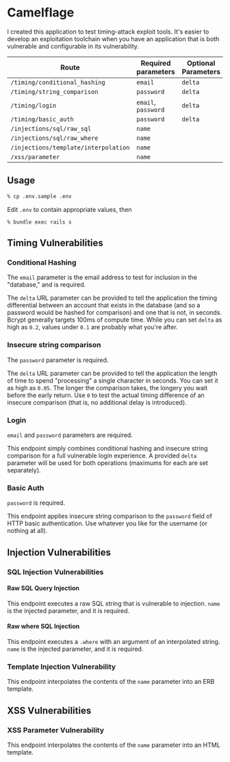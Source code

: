 # Camelflage

I created this application to test timing-attack exploit tools.  It's easier to
develop an exploitation toolchain when you have an application that is both
vulnerable and configurable in its vulnerability.

Route | Required parameters | Optional Parameters
--- | --- | ---
`/timing/conditional_hashing` | `email` | `delta`
`/timing/string_comparison` | `password` | `delta`
`/timing/login` | `email`, `password` | `delta`
`/timing/basic_auth` | `password` | `delta`
`/injections/sql/raw_sql` | `name` |
`/injections/sql/raw_where` | `name` |
`/injections/template/interpolation` | `name` |
`/xss/parameter` | `name` |

## Usage
```bash
% cp .env.sample .env
```
Edit `.env` to contain appropriate values, then
```
% bundle exec rails s
```

## Timing Vulnerabilities
### Conditional Hashing

The `email` parameter is the email address to test for inclusion in the
"database," and is required.

The `delta` URL parameter can be provided to tell the application the timing
differential between an account that exists in the database (and so a password
would be hashed for comparison) and one that is not, in seconds.  Bcrypt
generally targets 100ms of compute time.  While you can set `delta` as high as
`0.2`, values under `0.1` are probably what you're after.

### Insecure string comparison

The `password` parameter is required.

The `delta` URL parameter can be provided to tell the application the length of
time to spend "processing" a single character in seconds.  You can set it as
high as `0.05`.  The longer the comparison takes, the longery you wait before
the early return.  Use `0` to test the actual timing difference of an insecure
comparison (that is, no additional delay is introduced).

### Login

`email` and `password` parameters are required.

This endpoint simply combines conditional hashing and insecure string comparison
for a full vulnerable login experience.  A provided `delta` parameter will be
used for both operations (maximums for each are set separately).

### Basic Auth

`password` is required.

This endpoint applies insecure string comparison to the `password` field of HTTP basic
authentication.  Use whatever you like for the username (or nothing at all).

## Injection Vulnerabilities

### SQL Injection Vulnerabilities

#### Raw SQL Query Injection

This endpoint executes a raw SQL string that is vulnerable to injection.
`name` is the injected parameter, and it is required.

#### Raw where SQL Injection

This endpoint executes a `.where` with an argument of an interpolated string.
`name` is the injected parameter, and it is required.

### Template Injection Vulnerability

This endpoint interpolates the contents of the `name` parameter into an ERB
template.

## XSS Vulnerabilities

### XSS Parameter Vulnerability

This endpoint interpolates the contents of the `name` parameter into an HTML
template.
